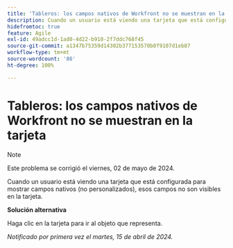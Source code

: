 ```yaml
---
title: 'Tableros: los campos nativos de Workfront no se muestran en la tarjeta'
description: Cuando un usuario está viendo una tarjeta que está configurada para mostrar campos nativos (no personalizados), esos campos no son visibles en la tarjeta.
hidefromtoc: true
feature: Agile
exl-id: 49adcc1d-1ad0-4d22-b910-2f7ddc768f45
source-git-commit: a1347b75359d14302b377153570b0f9107d1eb87
workflow-type: tm+mt
source-wordcount: '86'
ht-degree: 100%

---
```


# Tableros: los campos nativos de Workfront no se muestran en la tarjeta

>[!NOTE]
>
>Este problema se corrigió el viernes, 02 de mayo de 2024.

Cuando un usuario está viendo una tarjeta que está configurada para mostrar campos nativos (no personalizados), esos campos no son visibles en la tarjeta.

**Solución alternativa**

Haga clic en la tarjeta para ir al objeto que representa.

_Notificado por primera vez el martes, 15 de abril de 2024._
